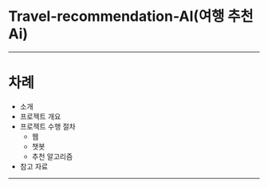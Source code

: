 # Travel-recommendation-AI(여행 추천 Ai)
---
# 차례
- 소개
- 프로젝트 개요
- 프로젝트 수행 절차
  - 웹
  - 챗봇
  - 추천 알고리즘
- 참고 자료
---


